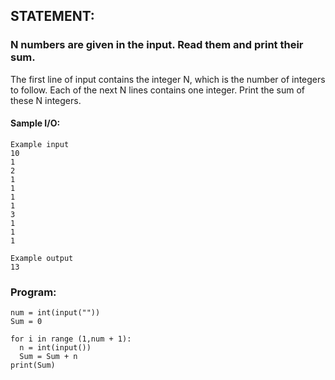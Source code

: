 ## STATEMENT:
### N numbers are given in the input. Read them and print their sum.

The first line of input contains the integer N, which is the number of integers to follow. Each of the next N lines contains one integer. Print the sum of these N integers.
#### Sample I/O:
```
Example input
10
1
2
1
1
1
1
3
1
1
1

Example output
13

```
### Program:
```
num = int(input(""))
Sum = 0

for i in range (1,num + 1):
  n = int(input())
  Sum = Sum + n
print(Sum)
```
